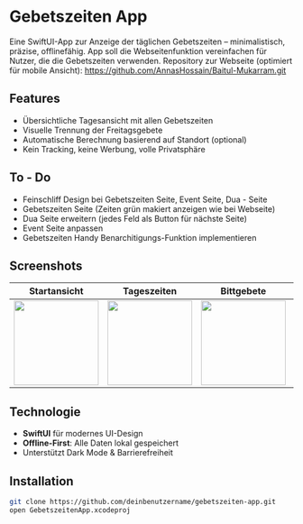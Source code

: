 # Gebetszeiten App

Eine SwiftUI-App zur Anzeige der täglichen Gebetszeiten – minimalistisch, präzise, offlinefähig.
App soll die Webseitenfunktion vereinfachen für Nutzer, die die Gebetszeiten verwenden.
Repository zur Webseite (optimiert für mobile Ansicht): https://github.com/AnnasHossain/Baitul-Mukarram.git 

## Features

- Übersichtliche Tagesansicht mit allen Gebetszeiten
- Visuelle Trennung der Freitagsgebete
- Automatische Berechnung basierend auf Standort (optional)
- Kein Tracking, keine Werbung, volle Privatsphäre

## To - Do 
- Feinschliff Design bei Gebetszeiten Seite, Event Seite, Dua - Seite
- Gebetszeiten Seite (Zeiten grün makiert anzeigen wie bei Webseite)
- Dua Seite erweitern (jedes Feld als Button für nächste Seite)
- Event Seite anpassen
- Gebetszeiten Handy Benarchitigungs-Funktion implementieren

## Screenshots

| Startansicht | Tageszeiten | Bittgebete | Kalender | Sonstiges |
|--------------|-------------|------------|----------|----------------|
| <img src="https://github.com/user-attachments/assets/13a2a2d5-d0d9-42d0-99f3-b187e371562c" width="150" /> | <img src="https://github.com/user-attachments/assets/891a0b87-9778-49ea-a227-a6844a44fbf1" width="150" /> | <img src="https://github.com/user-attachments/assets/14995675-9eb5-4adf-a237-cac3f569806b" width="150" /> | <img src="https://github.com/user-attachments/assets/8d841d06-da4d-4901-a996-bc5632f4544d" width="150" /> | <img src="https://github.com/user-attachments/assets/19c4850e-3233-428a-9bc4-fa280f45e32a" width="150" /> |

## Technologie

- **SwiftUI** für modernes UI-Design
- **Offline-First**: Alle Daten lokal gespeichert
- Unterstützt Dark Mode & Barrierefreiheit

## Installation

```bash
git clone https://github.com/deinbenutzername/gebetszeiten-app.git
open GebetszeitenApp.xcodeproj
